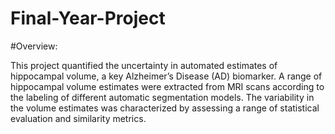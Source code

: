 # Final-Year-Project

#Overview:

This project quantified the uncertainty in automated estimates of hippocampal volume, a key Alzheimer’s Disease
(AD) biomarker. A range of hippocampal volume estimates were extracted from MRI scans according to
the labeling of different automatic segmentation models. The variability in the volume estimates was characterized by assessing a range of
statistical evaluation and similarity metrics.
